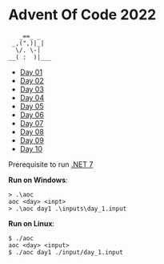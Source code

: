 # Advent Of Code 2022

```
   _==_ _
 _,(",)|_|
  \/. \-|
__( :  )|___
```

-   [Day 01](./day01/Program.cs)
-   [Day 02](./day02/Program.cs)
-   [Day 03](./day03/Program.cs)
-   [Day 04](./day04/Program.cs)
-   [Day 05](./day05/Program.cs)
-   [Day 06](./day06/Program.cs)
-   [Day 07](./day07/Program.cs)
-   [Day 08](./day08/Program.cs)
-   [Day 09](./day09/Program.cs)
-   [Day 10](./day10/Program.cs)

Prerequisite to run [.NET 7][1]

**Run on Windows**:

```
> .\aoc
aoc <day> <inpt>
> .\aoc day1 .\inputs\day_1.input
```

**Run on Linux**:

```
$ ./aoc
aoc <day> <input>
$ ./aoc day1 ./input/day_1.input
```

[1]: https://dotnet.microsoft.com/en-us/
